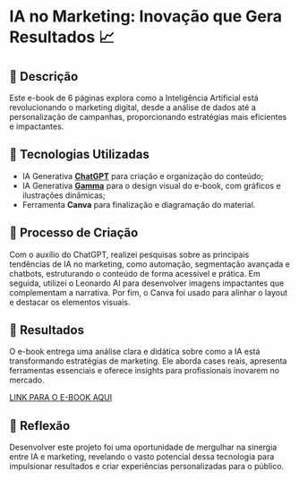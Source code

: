 # IA no Marketing: Inovação que Gera Resultados 📈

## 📒 Descrição
Este e-book de 6 páginas explora como a Inteligência Artificial está revolucionando o marketing digital, desde a análise de dados até a personalização de campanhas, proporcionando estratégias mais eficientes e impactantes.

## 🤖 Tecnologias Utilizadas
- IA Generativa **[ChatGPT](https://chat.openai.com)** para criação e organização do conteúdo;
- IA Generativa **[Gamma](https://gamma.app)** para o design visual do e-book, com gráficos e ilustrações dinâmicas;
- Ferramenta **Canva** para finalização e diagramação do material.

## 🧐 Processo de Criação
Com o auxílio do ChatGPT, realizei pesquisas sobre as principais tendências de IA no marketing, como automação, segmentação avançada e chatbots, estruturando o conteúdo de forma acessível e prática. Em seguida, utilizei o Leonardo AI para desenvolver imagens impactantes que complementam a narrativa. Por fim, o Canva foi usado para alinhar o layout e destacar os elementos visuais.

## 🚀 Resultados
O e-book entrega uma análise clara e didática sobre como a IA está transformando estratégias de marketing. Ele aborda cases reais, apresenta ferramentas essenciais e oferece insights para profissionais inovarem no mercado.

[LINK PARA O E-BOOK AQUI]()

## 💭 Reflexão
Desenvolver este projeto foi uma oportunidade de mergulhar na sinergia entre IA e marketing, revelando o vasto potencial dessa tecnologia para impulsionar resultados e criar experiências personalizadas para o público.
